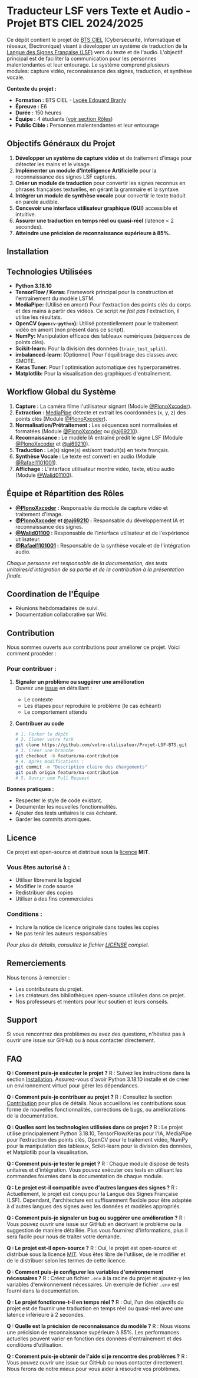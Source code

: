 # Traducteur LSF vers Texte et Audio - Projet BTS CIEL 2024/2025

Ce dépôt contient le projet de [BTS CIEL](https://www.onisep.fr/ressources/univers-formation/formations/post-bac/bts-cybersecurite-informatique-et-reseaux-electronique-option-a-informatique-et-reseaux) (Cybersécurité, Informatique et réseaux, Électronique) visant à développer un système de traduction de la [Langue des Signes Française (LSF)](https://fr.wikipedia.org/wiki/Langue_des_signes_fran%C3%A7aise) vers du texte et de l'audio. L'objectif principal est de faciliter la communication pour les personnes malentendantes et leur entourage. Le système comprend plusieurs modules: capture vidéo, reconnaissance des signes, traduction, et synthèse vocale.

**Contexte du projet :**
*   **Formation :** BTS CIEL - [Lycée Edouard Branly](https://branly.etab.ac-lyon.fr/spip/)
*   **Épreuve :** E6
*   **Durée :** 150 heures
*   **Équipe :** 4 étudiants ([voir section Rôles](#équipe-et-répartition-des-rôles))
*   **Public Cible :** Personnes malentendantes et leur entourage

## Objectifs Généraux du Projet 

1.  **Développer un système de capture vidéo** et de traitement d'image pour détecter les mains et le visage.
2.  **Implémenter un module d'Intelligence Artificielle** pour la reconnaissance des signes LSF capturés.
3.  **Créer un module de traduction** pour convertir les signes reconnus en phrases françaises textuelles, en gérant la grammaire et la syntaxe.
4.  **Intégrer un module de synthèse vocale** pour convertir le texte traduit en parole audible.
5.  **Concevoir une interface utilisateur graphique (GUI)** accessible et intuitive.
6.  **Assurer une traduction en temps réel ou quasi-réel** (latence < 2 secondes).
7.  **Atteindre une précision de reconnaissance supérieure à 85%.**

## Installation

## Technologies Utilisées

*   **Python 3.18.10**
*   **TensorFlow / Keras:** Framework principal pour la construction et l'entraînement du modèle LSTM.
*   **MediaPipe:** (Utilisé en amont) Pour l'extraction des points clés du corps et des mains à partir des vidéos. Ce script *ne fait pas* l'extraction, il utilise les résultats.
*   **OpenCV (`opencv-python`):** Utilisé potentiellement pour le traitement vidéo en amont (non présent dans ce script).
*   **NumPy:** Manipulation efficace des tableaux numériques (séquences de points clés).
*   **Scikit-learn:** Pour la division des données (`train_test_split`).
*   **imbalanced-learn:** (Optionnel) Pour l'équilibrage des classes avec SMOTE.
*   **Keras Tuner:** Pour l'optimisation automatique des hyperparamètres.
*   **Matplotlib:** Pour la visualisation des graphiques d'entraînement.


## Workflow Global du Système

1.  **Capture :** La caméra filme l'utilisateur signant (Module [@PlonoXxcoder](https://github.com/PlonoXxcoder)).
2.  **Extraction :** [MediaPipe](https://developers.google.com/mediapipe) détecte et extrait les coordonnées (x, y, z) des points clés (Module [@PlonoXxcoder](https://github.com/PlonoXxcoder)).
3.  **Normalisation/Prétraitement :** Les séquences sont normalisées et formatées (Module [@PlonoXxcoder](https://github.com/PlonoXxcoder) ou [@aj69210](https://github.com/aj69210)).
4.  **Reconnaissance :** Le modèle IA entraîné prédit le signe LSF (Module [@PlonoXxcoder](https://github.com/PlonoXxcoder) et [@aj69210](https://github.com/aj69210)).
5.  **Traduction :** Le(s) signe(s) est/sont traduit(s) en texte français.
6.  **Synthèse Vocale :** Le texte est converti en audio (Module [@Rafael1101001](https://github.com/Rafael1101001)).
7.  **Affichage :** L'interface utilisateur montre vidéo, texte, et/ou audio (Module [@Walid01100](https://github.com/Walid01100)).


## Équipe et Répartition des Rôles

*   **[@PlonoXxcoder](https://github.com/PlonoXxcoder) :** Responsable du module de capture vidéo et traitement d'image.
*   **[@PlonoXxcoder](https://github.com/PlonoXxcoder) et [@aj69210](https://github.com/aj69210) :** Responsable du développement IA et reconnaissance des signes.
*   **[@Walid01100](https://github.com/Walid01100) :** Responsable de l'interface utilisateur et de l'expérience utilisateur.
*   **[@Rafael1101001](https://github.com/Rafael1101001) :** Responsable de la synthèse vocale et de l'intégration audio.

*Chaque personne est responsable de la documentation, des tests unitaires/d'intégration de sa partie et de la contribution à la présentation finale.*

## Coordination de l'Équipe

*   Réunions hebdomadaires de suivi.
*   Documentation collaborative sur Wiki.



## Contribution

Nous sommes ouverts aux contributions pour améliorer ce projet. Voici comment procéder :

### Pour contribuer :
1. **Signaler un problème ou suggérer une amélioration**  
   Ouvrez une [issue](https://github.com/PlonoXxcoder/Projet-LSF-BTS/issues) en détaillant :
   - Le contexte
   - Les étapes pour reproduire le problème (le cas échéant)
   - Le comportement attendu

2. **Contribuer au code**  
   ```bash
   # 1. Forker le dépôt
   # 2. Cloner votre fork
   git clone https://github.com/votre-utilisateur/Projet-LSF-BTS.git
   # 3. Créer une branche
   git checkout -b feature/ma-contribution
   # 4. Après modifications :
   git commit -m "Description claire des changements"
   git push origin feature/ma-contribution
   # 5. Ouvrir une Pull Request
   
**Bonnes pratiques :**
  - Respecter le style de code existant.
  - Documenter les nouvelles fonctionnalités.
  - Ajouter des tests unitaires le cas échéant.
  - Garder les commits atomiques.


## Licence

Ce projet est open-source et distribué sous la [licence](https://github.com/PlonoXxcoder/Projet-LSF-BTS/blob/main/LICENSE) **MIT**.  

### Vous êtes autorisé à :
- Utiliser librement le logiciel
- Modifier le code source
- Redistribuer des copies
- Utiliser à des fins commerciales

### Conditions :
- Inclure la notice de licence originale dans toutes les copies
- Ne pas tenir les auteurs responsables

_Pour plus de détails, consultez le fichier [LICENSE](https://github.com/PlonoXxcoder/Projet-LSF-BTS/blob/main/LICENSE) complet._
## Remerciements

Nous tenons à remercier :
- Les contributeurs du projet.
- Les créateurs des bibliothèques open-source utilisées dans ce projet.
- Nos professeurs et mentors pour leur soutien et leurs conseils.

## Support

Si vous rencontrez des problèmes ou avez des questions, n'hésitez pas à ouvrir une issue sur GitHub ou à nous contacter directement.


## FAQ

**Q : Comment puis-je exécuter le projet ?**
R : Suivez les instructions dans la section [Installation](#installation). Assurez-vous d'avoir Python 3.18.10 installé et de créer un environnement virtuel pour gérer les dépendances.

**Q : Comment puis-je contribuer au projet ?**
R : Consultez la section [Contribution](#contribution) pour plus de détails. Nous accueillons les contributions sous forme de nouvelles fonctionnalités, corrections de bugs, ou améliorations de la documentation.

**Q : Quelles sont les technologies utilisées dans ce projet ?**
R : Le projet utilise principalement Python 3.18.10, TensorFlow/Keras pour l'IA, MediaPipe pour l'extraction des points clés, OpenCV pour le traitement vidéo, NumPy pour la manipulation des tableaux, Scikit-learn pour la division des données, et Matplotlib pour la visualisation.

**Q : Comment puis-je tester le projet ?**
R : Chaque module dispose de tests unitaires et d'intégration. Vous pouvez exécuter ces tests en utilisant les commandes fournies dans la documentation de chaque module.

**Q : Le projet est-il compatible avec d'autres langues des signes ?**
R : Actuellement, le projet est conçu pour la Langue des Signes Française (LSF). Cependant, l'architecture est suffisamment flexible pour être adaptée à d'autres langues des signes avec les données et modèles appropriés.

**Q : Comment puis-je signaler un bug ou suggérer une amélioration ?**
R : Vous pouvez ouvrir une issue sur GitHub en décrivant le problème ou la suggestion de manière détaillée. Plus vous fournirez d'informations, plus il sera facile pour nous de traiter votre demande.

**Q : Le projet est-il open-source ?**
R : Oui, le projet est open-source et distribué sous la licence [MIT](LICENSE). Vous êtes libre de l'utiliser, de le modifier et de le distribuer selon les termes de cette licence.

**Q : Comment puis-je configurer les variables d'environnement nécessaires ?**
R : Créez un fichier `.env` à la racine du projet et ajoutez-y les variables d'environnement nécessaires. Un exemple de fichier `.env` est fourni dans la documentation.

**Q : Le projet fonctionne-t-il en temps réel ?**
R : Oui, l'un des objectifs du projet est de fournir une traduction en temps réel ou quasi-réel avec une latence inférieure à 2 secondes.

**Q : Quelle est la précision de reconnaissance du modèle ?**
R : Nous visons une précision de reconnaissance supérieure à 85%. Les performances actuelles peuvent varier en fonction des données d'entraînement et des conditions d'utilisation.

**Q : Comment puis-je obtenir de l'aide si je rencontre des problèmes ?**
R : Vous pouvez ouvrir une issue sur GitHub ou nous contacter directement. Nous ferons de notre mieux pour vous aider à résoudre vos problèmes.

